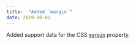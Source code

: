 ```yaml
---
title:  "Added `margin`"
date: 2019-10-01
---
```


Added support data for the CSS [`margin`](/features/css-margin/) property.